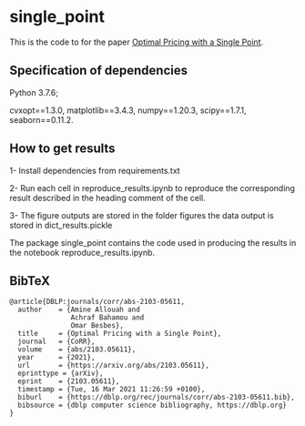 # single_point

This is the code to for the paper [Optimal Pricing with a Single Point][opt-paper].

[opt-paper]: https://arxiv.org/abs/2103.05611

## Specification of dependencies

Python 3.7.6; 

cvxopt==1.3.0, matplotlib==3.4.3, numpy==1.20.3, scipy==1.7.1, seaborn==0.11.2.


## How to get results

1- Install dependencies from requirements.txt

2- Run each cell in reproduce_results.ipynb to reproduce the corresponding result described in the heading comment of the cell.

3- The figure outputs are stored in the folder figures the data output is stored in dict_results.pickle


The package single_point contains the code used in producing the results in the notebook reproduce_results.ipynb. 

## BibTeX

```
@article{DBLP:journals/corr/abs-2103-05611,
  author    = {Amine Allouah and
               Achraf Bahamou and
               Omar Besbes},
  title     = {Optimal Pricing with a Single Point},
  journal   = {CoRR},
  volume    = {abs/2103.05611},
  year      = {2021},
  url       = {https://arxiv.org/abs/2103.05611},
  eprinttype = {arXiv},
  eprint    = {2103.05611},
  timestamp = {Tue, 16 Mar 2021 11:26:59 +0100},
  biburl    = {https://dblp.org/rec/journals/corr/abs-2103-05611.bib},
  bibsource = {dblp computer science bibliography, https://dblp.org}
}
```
